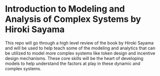 # Introduction to Modeling and Analysis of Complex Systems by Hiroki Sayama

This repo will go through a high level review of the book by Hiroki Sayama and will be used to help teach some of the modeling and analytics that can be utilized to model more complex systems like token design and incentive design mechanisms. These core skills will be the heart of developing models to help understand the factors at play in these dynamic and complex systems.
